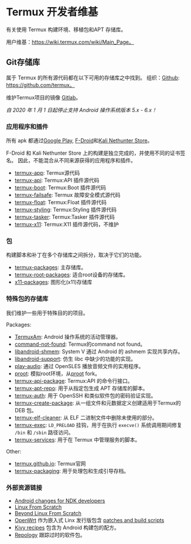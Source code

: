 # Termux 开发者维基

有关使用 Termux 构建环境、移植包和APT 存储库。

用户维基：https://wiki.termux.com/wiki/Main_Page。

## Git存储库

属于 Termux 的所有源代码都在以下可用的存储库之中找到。
组织：[Github](https://github.com): https://github.com/termux。

维护Termux项目的镜像 [Gitlab](https://gitlab.com/termux-mirror)。

*自 2020 年 1 月 1 日起停止支持 Android 操作系统版本 5.x - 6.x！*

### 应用程序和插件

所有 apk 都通过[Google Play](https://play.google.com/store/apps/developer?id=Fredrik+Fornwall), [F-Droid](https://search.f-droid.org/?q=Termux)和[Kali Nethunter Store](https://store.nethunter.com/en/packages/#q=Termux)。

F-Droid 和 Kali Nethunter Store 上的构建是独立完成的，并使用不同的证书签名。
因此，不能混合从不同来源获得的应用程序和插件。

* [termux-app](https://github.com/termux/termux-app): Termux源代码
* [termux-api](https://github.com/termux/termux-api): Termux:API 插件源代码
* [termux-boot](https://github.com/termux/termux-boot): Termux:Boot 插件源代码
* [termux-failsafe](https://github.com/termux/termux-failsafe): Termux 故障安全模式源代码
* [termux-float](https://github.com/termux/termux-float): Termux:Float 插件源代码
* [termux-styling](https://github.com/termux/termux-styling): Termux:Styling 插件源代码
* [termux-tasker](https://github.com/termux/termux-tasker): Termux:Tasker 插件源代码
* [termux-x11](https://github.com/termux/termux-x11): Termux:X11 插件源代码，不维护

### 包

构建脚本和补丁在多个存储库之间拆分，取决于它们的功能。

* [termux-packages](https://github.com/termux/termux-packages): 主存储库。
* [termux-root-packages](https://github.com/termux/termux-root-packages): 适合root设备的存储库。
* [x11-packages](https://github.com/termux/x11-packages): 图形化(x11)存储库

### 特殊包的存储库

我们维护一些用于特殊目的的项目。

Packages:
* [TermuxAm](https://github.com/termux/TermuxAm): Android 操作系统的活动管理器。
* [command-not-found](https://github.com/termux/command-not-found): Termux的command not found。
* [libandroid-shmem](https://github.com/termux/libandroid-shmem): System V 通过 Android 的 ashmem 实现共享内存。
* [libandroid-support](https://github.com/termux/libandroid-support): 仿生 libc 中缺少的功能的实现。
* [play-audio](https://github.com/termux/play-audio): 通过 OpenSLES 播放音频文件的实用程序。
* [proot](https://github.com/termux/proot): 模拟root环境，从[proot](https://proot-me.github.io/) fork。
* [termux-api-package](https://github.com/termux/termux-api-package): Termux:API 的命令行接口。
* [termux-apt-repo](https://github.com/termux/termux-apt-repo): 用于从指定包生成 APT 存储库的脚本。
* [termux-auth](https://github.com/termux/termux-auth): 用于 OpenSSH 和类似软件包的密码验证实现。
* [termux-create-package](https://github.com/termux/termux-create-package): 从一组文件和元数据定义创建适用于Termux的 DEB 包。
* [termux-elf-cleaner](https://github.com/termux/termux-elf-cleaner): 从 ELF 二进制文件中删除未使用的部分。
* [termux-exec](https://github.com/termux/termux-exec): `LD_PRELOAD` 挂钩，用于在执行 `execve()` 系统调用期间修复 `/bin` 和 `/sbin` 路径访问。
* [termux-services](https://github.com/termux/termux-services): 用于在 Termux 中管理服务的脚本。

Other:
* [termux.github.io](https://github.com/termux/termux.github.io): Termux官网
* [termux-packaging](https://github.com/termux/termux-packaging): 用于处理包和生成引导存档。

### 外部资源链接

- [Android changes for NDK developers](https://android.googlesource.com/platform/bionic/+/master/android-changes-for-ndk-developers.md)
- [Linux From Scratch](http://www.linuxfromscratch.org/lfs/view/stable/)
- [Beyond Linux From Scratch](http://www.linuxfromscratch.org/blfs/view/stable/)
- [OpenWrt](https://openwrt.org/) 作为嵌入式 Linx 发行版包含 [patches and build scripts](https://dev.openwrt.org/browser/packages)
- [Kivy recipes](https://github.com/kivy/python-for-android/tree/master/pythonforandroid/recipes) 包含为 Android 构建包的配方。
- [Repology](https://repology.org) 跟踪过时的软件包。

